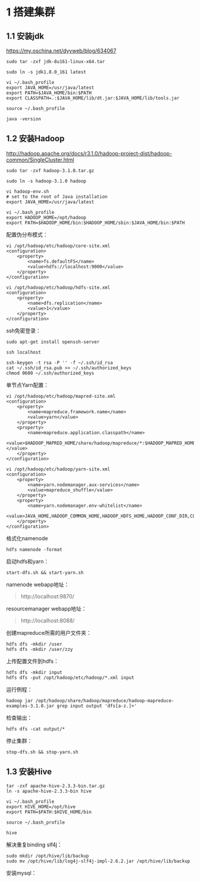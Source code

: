 # 1 搭建集群
## 1.1 安装jdk
https://my.oschina.net/dyyweb/blog/634067
```
sudo tar -zxf jdk-8u161-linux-x64.tar

sudo ln -s jdk1.8.0_161 latest

vi ~/.bash_profile
export JAVA_HOME=/usr/java/latest 
export PATH=$JAVA_HOME/bin:$PATH 
export CLASSPATH=.:$JAVA_HOME/lib/dt.jar:$JAVA_HOME/lib/tools.jar 

source ~/.bash_profile

java -version
```
## 1.2 安装Hadoop
http://hadoop.apache.org/docs/r3.1.0/hadoop-project-dist/hadoop-common/SingleCluster.html
```
sudo tar -zxf hadoop-3.1.0.tar.gz

sudo ln -s hadoop-3.1.0 hadoop

vi hadoop-env.sh
# set to the root of Java installation
export JAVA_HOME=/usr/java/latest

vi ~/.bash_profile
export HADOOP_HOME=/opt/hadoop
export PATH=$HADOOP_HOME/bin:$HADOOP_HOME/sbin:$JAVA_HOME/bin:$PATH
```
配置伪分布模式：
```
vi /opt/hadoop/etc/hadoop/core-site.xml
<configuration>
    <property>
        <name>fs.defaultFS</name>
        <value>hdfs://localhost:9000</value>
    </property>
</configuration>

vi /opt/hadoop/etc/hadoop/hdfs-site.xml
<configuration>
    <property>
        <name>dfs.replication</name>
        <value>1</value>
    </property>
</configuration>
```
ssh免密登录：
```
sudo apt-get install openssh-server

ssh localhost

ssh-keygen -t rsa -P '' -f ~/.ssh/id_rsa
cat ~/.ssh/id_rsa.pub >> ~/.ssh/authorized_keys
chmod 0600 ~/.ssh/authorized_keys
```
单节点Yarn配置：
```
vi /opt/hadoop/etc/hadoop/mapred-site.xml
<configuration>
    <property>
        <name>mapreduce.framework.name</name>
        <value>yarn</value>
    </property>
    <property>
        <name>mapreduce.application.classpath</name>
        <value>$HADOOP_MAPRED_HOME/share/hadoop/mapreduce/*:$HADOOP_MAPRED_HOME/share/hadoop/mapreduce/lib/*</value>
    </property>
</configuration>

vi /opt/hadoop/etc/hadoop/yarn-site.xml
<configuration>
    <property>
        <name>yarn.nodemanager.aux-services</name>
        <value>mapreduce_shuffle</value>
    </property>
    <property>
        <name>yarn.nodemanager.env-whitelist</name>
        <value>JAVA_HOME,HADOOP_COMMON_HOME,HADOOP_HDFS_HOME,HADOOP_CONF_DIR,CLASSPATH_PREPEND_DISTCACHE,HADOOP_YARN_HOME,HADOOP_MAPRED_HOME</value>
    </property>
</configuration>
```
格式化namenode
```
hdfs namenode -format
```
启动hdfs和yarn：
```
start-dfs.sh && start-yarn.sh
```
namenode webapp地址： 
>http://localhost:9870/

resourcemanager webapp地址：
>http://localhost:8088/

创建mapreduce所需的用户文件夹：
```
hdfs dfs -mkdir /user
hdfs dfs -mkdir /user/zzy
```
上传配置文件到hdfs：
```
hdfs dfs -mkdir input
hdfs dfs -put /opt/hadoop/etc/hadoop/*.xml input
```
运行例程：
```
hadoop jar /opt/hadoop/share/hadoop/mapreduce/hadoop-mapreduce-examples-3.1.0.jar grep input output 'dfs[a-z.]+'
```
检查输出：
```
hdfs dfs -cat output/*
```
停止集群：
```
stop-dfs.sh && stop-yarn.sh
```
## 1.3 安装Hive
```
tar -zxf apache-hive-2.3.3-bin.tar.gz
ln -s apache-hive-2.3.3-bin hive

vi ~/.bash_profile
export HIVE_HOME=/opt/hive
export PATH=$PATH:$HIVE_HOME/bin

source ~/.bash_profile

hive
```
解决重复binding slf4j：
```
sudo mkdir /opt/hive/lib/backup
sudo mv /opt/hive/lib/log4j-slf4j-impl-2.6.2.jar /opt/hive/lib/backup
```
安装mysql：
```
```
